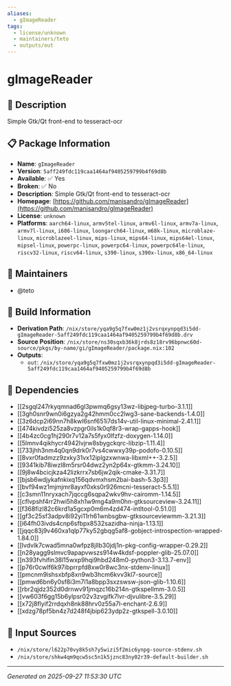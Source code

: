 ```yaml
---
aliases:
  - gImageReader
tags:
  - license/unknown
  - maintainers/teto
  - outputs/out
---
```


# gImageReader

## 📝 Description

Simple Gtk/Qt front-end to tesseract-ocr

## 📋 Package Information

- **Name**: `gImageReader`
- **Version**: `5aff249fdc119caa1464af9405259799b4f69d8b`
- **Available**: ✅ Yes
- **Broken**: ✅ No
- **Description**: Simple Gtk/Qt front-end to tesseract-ocr
- **Homepage**: [https://github.com/manisandro/gImageReader](https://github.com/manisandro/gImageReader)
- **License**: `unknown`
- **Platforms**: `aarch64-linux`, `armv5tel-linux`, `armv6l-linux`, `armv7a-linux`, `armv7l-linux`, `i686-linux`, `loongarch64-linux`, `m68k-linux`, `microblaze-linux`, `microblazeel-linux`, `mips-linux`, `mips64-linux`, `mips64el-linux`, `mipsel-linux`, `powerpc-linux`, `powerpc64-linux`, `powerpc64le-linux`, `riscv32-linux`, `riscv64-linux`, `s390-linux`, `s390x-linux`, `x86_64-linux`
## 👥 Maintainers

- @teto


## 🔧 Build Information

- **Derivation Path**: `/nix/store/yqa9g5q7fxw0mz1j2vsrqxynpqd3i5dd-gImageReader-5aff249fdc119caa1464af9405259799b4f69d8b.drv`
- **Source Position**: `/nix/store/ns30sqxb36k8jrds8z18rv96bpnwc60d-source/pkgs/by-name/gi/gImageReader/package.nix:102`
- **Outputs**:
  - `out`:  `/nix/store/yqa9g5q7fxw0mz1j2vsrqxynpqd3i5dd-gImageReader-5aff249fdc119caa1464af9405259799b4f69d8b`

## 🔗 Dependencies

- [[2sgql247rkyqmnad6gl3pwmq6gsy13wz-libjpeg-turbo-3.1.1]]
- [[3gh0snr9wn0i6gzya2g42hmm0cc2lwg3-sane-backends-1.4.0]]
- [[3z6dcp2i69nn7h8kwl6snf651i7ds14v-util-linux-minimal-2.41.1]]
- [[474kivdzi525za8vzpgr0ils1k0qf8r3-wrap-gapps-hook]]
- [[4b4zc0cg1hj290r7v12a7s5fyx0lfzfz-doxygen-1.14.0]]
- [[5lmnv4qikhycr4942lvjrw8sbygckqrc-libzip-1.11.4]]
- [[733jhh3nm4q0qn9drk0r7vs4cwwxy39p-podofo-0.10.5]]
- [[8vxr0fadmzz9zxky31vx12iplgzxwnwa-libxml++-3.2.5]]
- [[9341kib78iwzl8m5rsr04dwz2yn2p64x-gtkmm-3.24.10]]
- [[9j8w4bcicjkza42lizkrrx7sb6jw2qik-cmake-3.31.7]]
- [[bjsb6wdjykafnkixq156qdvmxhsm2bai-bash-5.3p3]]
- [[bvf94wz1mjmjmr8ayxf0xks0r926mcni-tesseract-5.5.1]]
- [[c3smn11nryxach7jqccg6sqpa2wkv9hv-cairomm-1.14.5]]
- [[cflvpshf4rr2hwi5h8xh1w9mg4a9m0hn-gtksourceview-3.24.11]]
- [[f368fizl82c6krd1a5gcxp0m6m4zd474-intltool-0.51.0]]
- [[gf3c25sf3adpv8i92yi11rh61wnbsgbw-gtksourceviewmm-3.21.3]]
- [[i64fh03ivds4cnp6sfbpx8532sazidha-ninja-1.13.1]]
- [[jqqc83j9v460xa1qlp77ky52gbqg5af8-gobject-introspection-wrapped-1.84.0]]
- [[lvdvlk7cwad5mna0wfpz8jllb30jdj1n-pkg-config-wrapper-0.29.2]]
- [[n28yagg9slmvc9apapvwszs914w4kdsf-poppler-glib-25.07.0]]
- [[n393fvhifin38l15wxp9hqi9hbd248m0-python3-3.13.7-env]]
- [[p76r0cwlf6k97ibprrpfd8xw0r8wc3nx-stdenv-linux]]
- [[pmcnm9ishsxbfp8xn9wb3hcm6kvv3kl7-source]]
- [[pmwd6bn6y0sf8i3m7l1a8bpp3sxzswsw-json-glib-1.10.6]]
- [[rbr2qjdz352d0drnwv91jmqzc16b214n-gtkspellmm-3.0.5]]
- [[vw603f6gg15b6ylpsr02v3zvgifk7lvr-djvulibre-3.5.29]]
- [[x72j8flyif2rrdqxh8nk88hrv0z55a7l-enchant-2.6.9]]
- [[xdzg78pf5bn4z7d248f4jbip623ydp2z-gtkspell-3.0.10]]

## 📁 Input Sources

- `/nix/store/l622p70vy8k5sh7y5wizi5f2mic6ynpg-source-stdenv.sh`
- `/nix/store/shkw4qm9qcw5sc5n1k5jznc83ny02r39-default-builder.sh`

---
*Generated on 2025-09-27 11:53:30 UTC*
